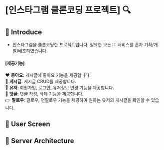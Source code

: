 # [인스타그램 클론코딩 프로젝트] 🔍
## 📢 Introduce
* 인스타그램을 클론코딩한 프로젝트입니다. 필요한 모든 IT 서비스를 혼자 기획/개발/배포하였습니다.
#### [제공기능]
♥ <b>종아요</b>: 게시글에 좋아요 기능을 제공합니다. <br>
📄 <b>게시글</b>: 게시글 CRUD를 제공합니다. <br>
👨 <b>유저</b>: 회원가입, 로그인, 유저정보 변경 기능을 제공합니다. <br>
💬 <b>댓글</b>: 댓글 작성, 삭제 기능을 제공합니다. <br>
👉 <b>팔로우</b>: 팔로우, 언팔로우 기능을 제공하여 원하는 유저의 게시글을 확인할 수 있습니다. <br>

## 📸 User Screen


## 📌 Server Architecture



